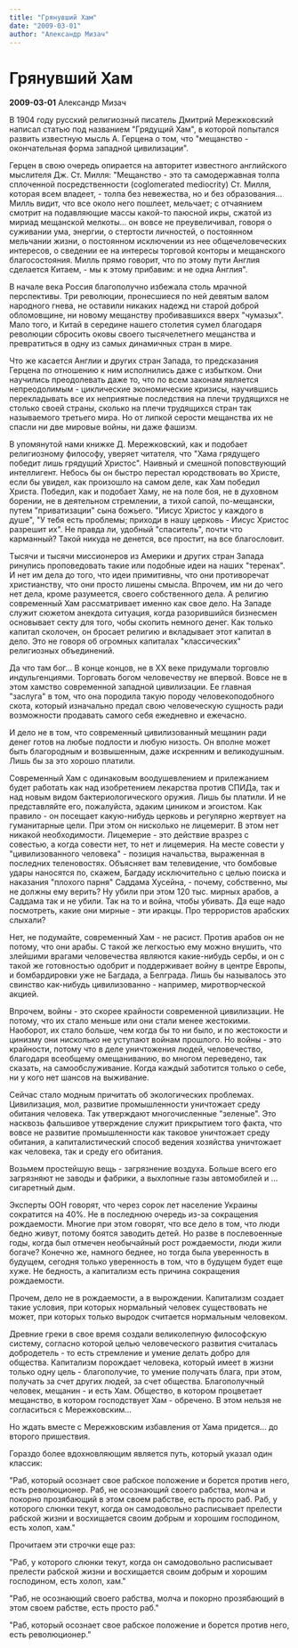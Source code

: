 ```yaml
---
title: "Грянувший Хам"
date: "2009-03-01"
author: "Александр Мизач"
---
```


# Грянувший Хам

**2009-03-01** Александр Мизач

В 1904 году русский религиозный писатель Дмитрий Мережковский написал статью под названием "Грядущий Хам", в которой попытался развить известную мысль А. Герцена о том, что "мещанство - окончательная форма западной цивилизации".

Герцен в свою очередь опирается на авторитет известного английского мыслителя Дж. Ст. Милля: "Мещанство - это та самодержавная толпа сплоченной посредственности (coglomerated mediocrity) Ст. Милля, которая всем владеет, - толпа без невежества, но и без образования... Милль видит, что все около него пошлеет, мельчает; с отчаянием смотрит на подавляющие массы какой-то паюсной икры, сжатой из мириад мещанской мелкоты... он вовсе не преувеличивал, говоря о суживании ума, энергии, о стертости личностей, о постоянном мельчании жизни, о постоянном исключении из нее общечеловеческих интересов, о сведении ее на интересы торговой конторы и мещанского благосостояния. Милль прямо говорит, что по этому пути Англия сделается Китаем, - мы к этому прибавим: и не одна Англия".

В начале века Россия благополучно избежала столь мрачной перспективы. Три революции, пронесшиеся по ней девятым валом народного гнева, не оставили никаких надежд ни старой доброй обломовщине, ни новому мещанству пробивавшихся вверх "чумазых". Мало того, и Китай в середине нашего столетия сумел благодаря революции сбросить оковы своего тысячелетнего мещанства и превратиться в одну из самых динамичных стран в мире.

Что же касается Англии и других стран Запада, то предсказания Герцена по отношению к ним исполнились даже с избытком. Они научились преодолевать даже то, что по всем законам является непреодолимым - циклические экономические кризисы, научившись перекладывать все их неприятные последствия на плечи трудящихся не столько своей страны, сколько на плечи трудящихся стран так называемого третьего мира. Но от липкой серости мещанства их не спасли ни две мировые войны, ни даже фашизм.

В упомянутой нами книжке Д. Мережковский, как и подобает религиозному философу, уверяет читателя, что "Хама грядущего победит лишь грядущий Христос". Наивный и смешной поповствующий интеллигент. Небось бы он быстро перестал юродствовать во Христе, если бы увидел, как произошло на самом деле, как Хам победил Христа. Победил, как и подобает Хаму, не на поле боя, не в духовном борении, не в деятельном стремлении, а тихой сапой, по-мещански, путем "приватизации" сына божьего. "Иисус Христос у каждого в душе", "У тебя есть проблемы; приходи в нашу церковь - Иисус Христос разрешит их". Не правда ли, удобный "спаситель", почти что карманный? Такой никуда не денется, все простит, на все благословит.

Тысячи и тысячи миссионеров из Америки и других стран Запада ринулись проповедовать такие или подобные идеи на наших "теренах". И нет им дела до того, что идеи примитивны, что они противоречат христианству, что они просто лишены смысла. Впрочем, им ни до чего нет дела, кроме разумеется, своего собственного дела. А религию современный Хам рассматривает именно как свое дело. На Западе служит сюжетом анекдота ситуация, когда разорившийся бизнесмен основывает секту для того, чобы скопить немного денег. Как только капитал сколочен, он бросает религию и вкладывает этот капитал в дело. Это не говоря об огромных капиталах "классических" религиозных объединений.

Да что там бог... В конце концов, не в ХХ веке придумали торговлю индульгенциями. Торговать богом человечеству не впервой. Вовсе не в этом хамство современной западной цивилизации. Ее главная "заслуга" в том, что она породила такую породу человекоподобного скота, который изначально предал свою человеческую сущность ради возможности продавать самого себя ежедневно и ежечасно.

И дело не в том, что современный цивилизованный мещанин ради денег готов на любые подлости и любую низость. Он вполне может быть благородным и возвышенным, даже искренним и великодушным. Лишь бы за это хорошо платили.

Современный Хам с одинаковым воодушевлением и прилежанием будет работать как над изобретением лекарства против СПИДа, так и над новым видом бактериологического оружия. Лишь бы платили. И не представляйте его, пожалуйста, эдаким циником и эгоистом. Как правило - он посещает какую-нибудь церковь и регулярно жертвует на гуманитарные цели. При этом он нисколько не лицемерит. В этом нет никакой необходимости. Лицемерие - это действие вразрез с совестью, а когда совести нет, то нет и лицемерия. На месте совести у "цивилизованного человека" - позиция начальства, выраженная в последних теленовостях. Объясняет вам телевидение, что бомбовые удары наносятся по, скажем, Багдаду исключительно с целью поиска и наказания "плохого парня" Саддама Хусейна, - почему, собственно, мы не должны ему верить? Ну убили при этом 120 тыс. мирных арабов, а Саддама так и не убили. Так на то и война, чтобы убивать. Да еще надо посмотреть, какие они мирные - эти иракцы. Про террористов арабских слыхали?

Нет, не подумайте, современный Хам - не расист. Против арабов он не потому, что они арабы. С такой же легкостью ему можно внушить, что злейшими врагами человечества являются какие-нибудь сербы, и он с такой же готовностью одобрит и поддерживает войну в центре Европы, и бомбардировки уже не Багдада, а Белграда. Лишь бы называлось это свинство как-нибудь цивилизованно - например, миротворческой акцией.

Впрочем, войны - это скорее крайности современной цивилизации. Не потому, что их стало меньше или они стали менее жестокими. Наоборот, их стало больше, чем когда бы то ни было, и по жестокости и цинизму они нисколько не уступают войнам прошлого. Но войны - это крайности, потому что в деле уничтожения людей, человечество, благодаря всеобщему омещаниванию, во многом переведено, так сказать, на самообслуживание. Когда каждый заботится только о себе, ни у кого нет шансов на выживание.

Сейчас стало модным причитать об экологических проблемах. Цивилизация, мол, развитие промышленности уничтожает среду обитания человека. Так утверждают многочисленные "зеленые". Это насквозь фальшивое утверждение служит прикрытием того факта, что вовсе не развитие промышленности как таковое уничтожает среду обитания, а капиталистический способ ведения хозяйства уничтожает как человека, так и среду его обитания.

Возьмем простейшую вещь - загрязнение воздуха. Больше всего его загрязняют не заводы и фабрики, а выхлопные газы автомобилей и ... сигаретный дым.

Эксперты ООН говорят, что через сорок лет население Украины сократится на 40%. Не в последнюю очередь из-за сокращения рождаемости. Многие при этом говорят, что все дело в том, что люди бедно живут, потому боятся заводить детей. Но разве в послевоенные годы, когда был отмечен необычайный рост рождаемости, люди жили богаче? Конечно же, намного беднее, но тогда была уверенность в будущем, сегодня только уверенность в том, что в будущем будет еще хуже. Не бедность, а капитализм есть причина сокращения рождаемости.

Прочем, дело не в рождаемости, а в вырождении. Капитализм создает такие условия, при которых нормальный человек существовать не может, при которых только выродок считается нормальным человеком.

Древние греки в свое время создали великолепную философскую систему, согласно которой целью человеческого развития считалась добродетель - то есть стремление и умение делать добро для общества. Капитализм порождает человека, который имеет в жизни только одну цель - благополучие, то умение получать блага, при этом, получать за счет других людей, за счет общества. Благополучный человек, мещанин - и есть Хам. Общество, в котором процветает мещанство, в котором господствует Хам - обречено. В этом нельзя не согласиться с Мережковским...

Но ждать вместе с Мережковским избавления от Хама придется... до второго пришествия.

Гораздо более вдохновляющим является путь, который указал один классик:

"Раб, который осознает свое рабское положение и борется против него, есть революционер. Раб, не осознающий своего рабства, молча и покорно прозябающий в этом своем рабстве, есть просто раб. Раб, у которого слюнки текут, когда он самодовольно расписывает пре­лести рабской жизни и восхищается своим добрым и хорошим господином, есть холоп, хам."

Прочитаем эти строчки еще раз:

"Раб, у которого слюнки текут, когда он самодовольно расписывает пре­лести рабской жизни и восхищается своим добрым и хорошим господином, есть холоп, хам."

"Раб, не осознающий своего рабства, молча и покорно прозябающий в этом своем рабстве, есть просто раб."

"Раб, который осознает свое рабское положение и борется против него, есть революционер."